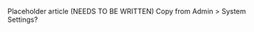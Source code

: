 <!--
title: "Updating the EOP License"
description: "Overview of how to update an EOP license"
tags: "troubleshoot setup EOP license update"
-->

Placeholder article (NEEDS TO BE WRITTEN) Copy from Admin > System Settings?


